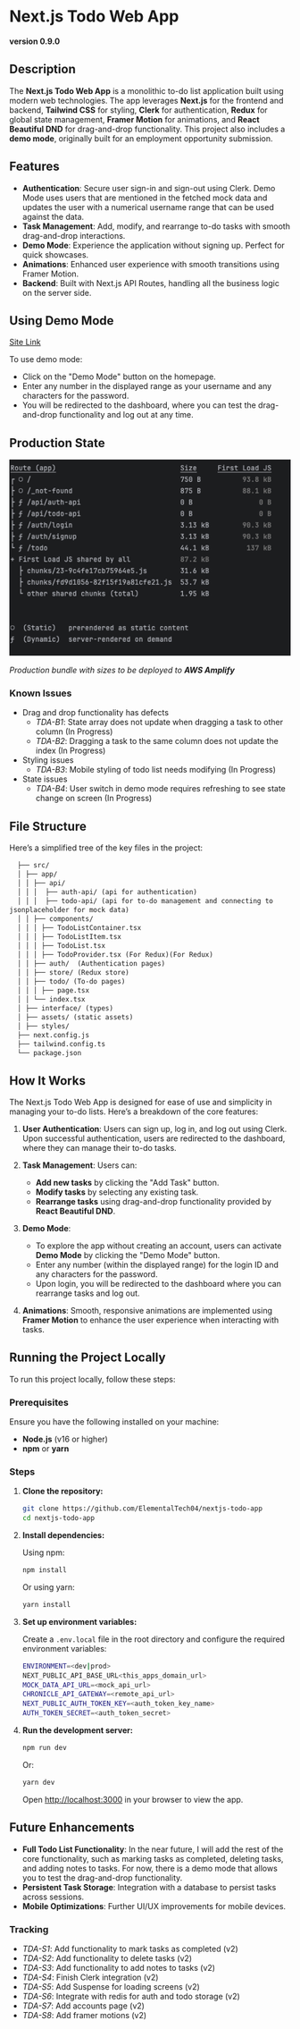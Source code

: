 # Next.js Todo Web App
**version 0.9.0**

## Description

The **Next.js Todo Web App** is a monolithic to-do list application built using modern web technologies. The app leverages **Next.js** for the frontend and backend, **Tailwind CSS** for styling, **Clerk** for authentication, **Redux** for global state management, **Framer Motion** for animations, and **React Beautiful DND** for drag-and-drop functionality. This project also includes a **demo mode**, originally built for an employment opportunity submission.

## Features

- **Authentication**: Secure user sign-in and sign-out using Clerk. Demo Mode uses users that are mentioned in the fetched mock data and updates the user with a numerical username range that can be used against the data.
- **Task Management**: Add, modify, and rearrange to-do tasks with smooth drag-and-drop interactions.
- **Demo Mode**: Experience the application without signing up. Perfect for quick showcases.
- **Animations**: Enhanced user experience with smooth transitions using Framer Motion.
- **Backend**: Built with Next.js API Routes, handling all the business logic on the server side.

## Using Demo Mode

[Site Link](https://todo-app.symphonytechsolutions.com)

To use demo mode:

- Click on the "Demo Mode" button on the homepage.
- Enter any number in the displayed range as your username and any characters for the password.
- You will be redirected to the dashboard, where you can test the drag-and-drop functionality and log out at any time.

## Production State

![site_bundle.png](./src/assets/images/site_bundle.png)

*Production bundle with sizes to be deployed to **AWS Amplify***

### Known Issues

- Drag and drop functionality has defects
  - *TDA-B1*: State array does not update when dragging a task to other column (In Progress)
  - *TDA-B2*: Dragging a task to the same column does not update the index (In Progress)
- Styling issues
  - *TDA-B3*: Mobile styling of todo list needs modifying (In Progress)
- State issues
  - *TDA-B4*: User switch in demo mode requires refreshing to see state change on screen (In Progress)


## File Structure

Here’s a simplified tree of the key files in the project:

```
  ├── src/ 
  │ ├── app/ 
  │ │ ├── api/
  │ │ │  ├── auth-api/ (api for authentication)
  │ │ │  ├── todo-api/ (api for to-do management and connecting to jsonplaceholder for mock data)
  │ │ ├── components/ 
  │ │ │ ├── TodoListContainer.tsx 
  │ │ │ ├── TodoListItem.tsx 
  │ │ │ ├── TodoList.tsx 
  │ │ │ ├── TodoProvider.tsx (For Redux)(For Redux)
  │ │ ├── auth/  (Authentication pages)
  │ │ ├── store/ (Redux store)
  │ │ ├── todo/ (To-do pages)
  │ │ │ ├── page.tsx 
  │ │ └── index.tsx 
  │ ├── interface/ (types)
  │ ├── assets/ (static assets)
  │ ├── styles/ 
  ├── next.config.js 
  ├── tailwind.config.ts 
  └── package.json
```




## How It Works

The Next.js Todo Web App is designed for ease of use and simplicity in managing your to-do lists. Here’s a breakdown of the core features:

1. **User Authentication**: Users can sign up, log in, and log out using Clerk. Upon successful authentication, users are redirected to the dashboard, where they can manage their to-do tasks.

2. **Task Management**: Users can:
    - **Add new tasks** by clicking the "Add Task" button.
    - **Modify tasks** by selecting any existing task.
    - **Rearrange tasks** using drag-and-drop functionality provided by **React Beautiful DND**.

3. **Demo Mode**:
    - To explore the app without creating an account, users can activate **Demo Mode** by clicking the "Demo Mode" button.
    - Enter any number (within the displayed range) for the login ID and any characters for the password.
    - Upon login, you will be redirected to the dashboard where you can rearrange tasks and log out.

4. **Animations**: Smooth, responsive animations are implemented using **Framer Motion** to enhance the user experience when interacting with tasks.

## Running the Project Locally

To run this project locally, follow these steps:

### Prerequisites

Ensure you have the following installed on your machine:

- **Node.js** (v16 or higher)
- **npm** or **yarn**

### Steps

1. **Clone the repository:**

   ```bash
   git clone https://github.com/ElementalTech04/nextjs-todo-app
   cd nextjs-todo-app
    ```
   
2. **Install dependencies:**

   Using npm:

   ```bash
   npm install
   ```

   Or using yarn:

   ```bash
   yarn install
   ```

3. **Set up environment variables:**

   Create a `.env.local` file in the root directory and configure the required environment variables:

   ```bash
   ENVIRONMENT=<dev|prod>
   NEXT_PUBLIC_API_BASE_URL<this_apps_domain_url>
   MOCK_DATA_API_URL=<mock_api_url>
   CHRONICLE_API_GATEWAY=<remote_api_url>
   NEXT_PUBLIC_AUTH_TOKEN_KEY=<auth_token_key_name>
   AUTH_TOKEN_SECRET=<auth_token_secret>
   ```

4. **Run the development server:**

   ```bash
   npm run dev
   ```

   Or:

   ```bash
   yarn dev
   ```

   Open [http://localhost:3000](http://localhost:3000) in your browser to view the app.

## Future Enhancements

- **Full Todo List Functionality**: In the near future, I will add the rest of the core functionality, such as marking tasks as completed, deleting tasks, and adding notes to tasks. For now, there is a demo mode that allows you to test the drag-and-drop functionality.
- **Persistent Task Storage**: Integration with a database to persist tasks across sessions.
- **Mobile Optimizations**: Further UI/UX improvements for mobile devices.

### Tracking

- *TDA-S1*: Add functionality to mark tasks as completed (v2)
- *TDA-S2*: Add functionality to delete tasks (v2)
- *TDA-S3*: Add functionality to add notes to tasks (v2)
- *TDA-S4*: Finish Clerk integration (v2)
- *TDA-S5*: Add Suspense for loading screens (v2)
- *TDA-S6*: Integrate with redis for auth and todo storage (v2)
- *TDA-S7*: Add accounts page (v2)
- *TDA-S8*: Add framer motions (v2)